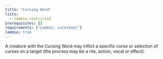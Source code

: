 ```yaml
---
title: "Cursing Word"
lists:
  - lammie-restricted
prerequisites: []
requirements: ["Lammie, Loresheet"]
lammie: true
---
```


A creature with the Cursing Word may inflict a specific curse or selection of curses on a target (the process may be a rite, action, vocal or effect).
